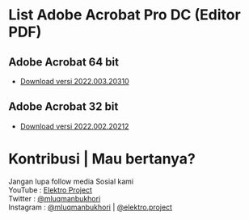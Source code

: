 # List Adobe Acrobat Pro DC (Editor PDF)

## Adobe Acrobat 64 bit
* [Download versi 2022.003.20310](https://drive.google.com/file/d/1GS3989zlaOmQhWisU8TGn-TQpl_GvgJw/view?usp=sharing)

## Adobe Acrobat 32 bit
* [Download versi 2022.002.20212](https://drive.google.com/file/d/124hEvV38_QfRlJEzcTG0en7D9SUF06mv/view?usp=sharing)

# Kontribusi | Mau bertanya?
Jangan lupa follow media Sosial kami <br>
YouTube : [Elektro Project](https://www.youtube.com/elektroproject) <br>
Twitter : [@mluqmanbukhori](https://twitter.com/mluqmanbukhori) <br>
Instagram : [@mluqmanbukhori](https://instagram.com/mluqmanbukhori) | [@elektro.project](https://instagram.com/elektro.project)
